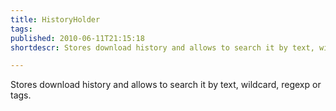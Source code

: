 ```yaml
---
title: HistoryHolder
tags: 
published: 2010-06-11T21:15:18
shortdescr: Stores download history and allows to search it by text, wildcard, regexp or tags

---
```


Stores download history and allows to search it by text, wildcard,
regexp or tags.